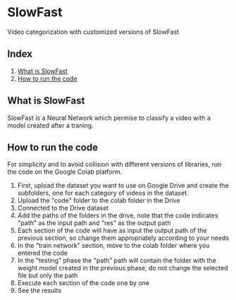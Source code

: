 # SlowFast
Video categorization with customized versions of SlowFast

## Index
1. [What is SlowFast](#what-si-slowfast)
2. [How to run the code](how-to-run-the-code)

## What is SlowFast
SlowFast is a Neural Network which permise to classify a video with a model created after a traning. 

## How to run the code
For simplicity and to avoid collision with different versions of libraries, run the code on the Google Colab platform.
1. First, upload the dataset you want to use on Google Drive and create the subfolders, one for each category of videos in the dataset.
2. Upload the "code" folder to the colab folder in the Drive
3. Connected to the Drive dataset
4. Add the paths of the folders in the drive, note that the code indicates "path" as the input path and "res" as the output path
5. Each section of the code will have as input the output path of the previous section, so change them appropriately according to your needs
6. In the "train network" section, move to the colab folder where you entered the code
7. In the "testing" phase the "path" path will contain the folder with the weight model created in the previous phase, do not change the selected file but only the path
8. Execute each section of the code one by one
9. See the results
